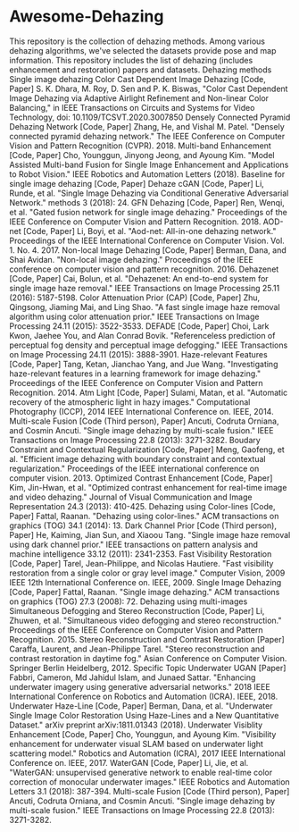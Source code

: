 # Awesome-Dehazing
This repository is the collection of dehazing methods. Among various dehazing algorithms, we've selected the datasets provide pose and map information. This repository includes the list of dehazing (includes enhancement and restoration) papers and datasets.
Dehazing methods
Single image dehazing
Color Cast Dependent Image Dehazing [Code, Paper]
S. K. Dhara, M. Roy, D. Sen and P. K. Biswas, "Color Cast Dependent Image Dehazing via Adaptive Airlight Refinement and Non-linear Color Balancing," in IEEE Transactions on Circuits and Systems for Video Technology, doi: 10.1109/TCSVT.2020.3007850
Densely Connected Pyramid Dehazing Network [Code, Paper]
Zhang, He, and Vishal M. Patel. "Densely connected pyramid dehazing network." The IEEE Conference on Computer Vision and Pattern Recognition (CVPR). 2018.
Multi-band Enhancement [Code, Paper]
Cho, Younggun, Jinyong Jeong, and Ayoung Kim. "Model Assisted Multi-band Fusion for Single Image Enhancement and Applications to Robot Vision." IEEE Robotics and Automation Letters (2018).
Baseline for single image dehazing [Code, Paper]
Dehaze cGAN [Code, Paper]
Li, Runde, et al. "Single Image Dehazing via Conditional Generative Adversarial Network." methods 3 (2018): 24.
GFN Dehazing [Code, Paper]
Ren, Wenqi, et al. "Gated fusion network for single image dehazing." Proceedings of the IEEE Conference on Computer Vision and Pattern Recognition. 2018.
AOD-net [Code, Paper]
Li, Boyi, et al. "Aod-net: All-in-one dehazing network." Proceedings of the IEEE International Conference on Computer Vision. Vol. 1. No. 4. 2017.
Non-local Image Dehazing [Code, Paper]
Berman, Dana, and Shai Avidan. "Non-local image dehazing." Proceedings of the IEEE conference on computer vision and pattern recognition. 2016.
Dehazenet [Code, Paper]
Cai, Bolun, et al. "Dehazenet: An end-to-end system for single image haze removal." IEEE Transactions on Image Processing 25.11 (2016): 5187-5198.
Color Attenuation Prior (CAP) [Code, Paper]
Zhu, Qingsong, Jiaming Mai, and Ling Shao. "A fast single image haze removal algorithm using color attenuation prior." IEEE Transactions on Image Processing 24.11 (2015): 3522-3533.
DEFADE [Code, Paper]
Choi, Lark Kwon, Jaehee You, and Alan Conrad Bovik. "Referenceless prediction of perceptual fog density and perceptual image defogging." IEEE Transactions on Image Processing 24.11 (2015): 3888-3901.
Haze-relevant Features [Code, Paper]
Tang, Ketan, Jianchao Yang, and Jue Wang. "Investigating haze-relevant features in a learning framework for image dehazing." Proceedings of the IEEE Conference on Computer Vision and Pattern Recognition. 2014.
Atm Light [Code, Paper]
Sulami, Matan, et al. "Automatic recovery of the atmospheric light in hazy images." Computational Photography (ICCP), 2014 IEEE International Conference on. IEEE, 2014.
Multi-scale Fusion [Code (Third person), Paper]
Ancuti, Codruta Orniana, and Cosmin Ancuti. "Single image dehazing by multi-scale fusion." IEEE Transactions on Image Processing 22.8 (2013): 3271-3282.
Boudary Constraint and Contextual Regularization [Code, Paper]
Meng, Gaofeng, et al. "Efficient image dehazing with boundary constraint and contextual regularization." Proceedings of the IEEE international conference on computer vision. 2013.
Optimized Contrast Enhancement [Code, Paper]
Kim, Jin-Hwan, et al. "Optimized contrast enhancement for real-time image and video dehazing." Journal of Visual Communication and Image Representation 24.3 (2013): 410-425.
Dehazing using Color-lines [Code, Paper]
Fattal, Raanan. "Dehazing using color-lines." ACM transactions on graphics (TOG) 34.1 (2014): 13.
Dark Channel Prior [Code (Third person), Paper]
He, Kaiming, Jian Sun, and Xiaoou Tang. "Single image haze removal using dark channel prior." IEEE transactions on pattern analysis and machine intelligence 33.12 (2011): 2341-2353.
Fast Visibility Restoration [Code, Paper]
Tarel, Jean-Philippe, and Nicolas Hautiere. "Fast visibility restoration from a single color or gray level image." Computer Vision, 2009 IEEE 12th International Conference on. IEEE, 2009.
Single Image Dehazing [Code, Paper]
Fattal, Raanan. "Single image dehazing." ACM transactions on graphics (TOG) 27.3 (2008): 72.
Dehazing using multi-images
Simultaneous Defogging and Stereo Reconstruction [Code, Paper]
Li, Zhuwen, et al. "Simultaneous video defogging and stereo reconstruction." Proceedings of the IEEE Conference on Computer Vision and Pattern Recognition. 2015.
Stereo Reconstruction and Contrast Restoration [Paper]
Caraffa, Laurent, and Jean-Philippe Tarel. "Stereo reconstruction and contrast restoration in daytime fog." Asian Conference on Computer Vision. Springer Berlin Heidelberg, 2012.
Specific Topic
Underwater
UGAN [Paper]
Fabbri, Cameron, Md Jahidul Islam, and Junaed Sattar. "Enhancing underwater imagery using generative adversarial networks." 2018 IEEE International Conference on Robotics and Automation (ICRA). IEEE, 2018.
Underwater Haze-Line [Code, Paper]
Berman, Dana, et al. "Underwater Single Image Color Restoration Using Haze-Lines and a New Quantitative Dataset." arXiv preprint arXiv:1811.01343 (2018).
Underwater Visiblity Enhancement [Code, Paper]
Cho, Younggun, and Ayoung Kim. "Visibility enhancement for underwater visual SLAM based on underwater light scattering model." Robotics and Automation (ICRA), 2017 IEEE International Conference on. IEEE, 2017.
WaterGAN [Code, Paper]
Li, Jie, et al. "WaterGAN: unsupervised generative network to enable real-time color correction of monocular underwater images." IEEE Robotics and Automation Letters 3.1 (2018): 387-394.
Multi-scale Fusion [Code (Third person), Paper]
Ancuti, Codruta Orniana, and Cosmin Ancuti. "Single image dehazing by multi-scale fusion." IEEE Transactions on Image Processing 22.8 (2013): 3271-3282.
